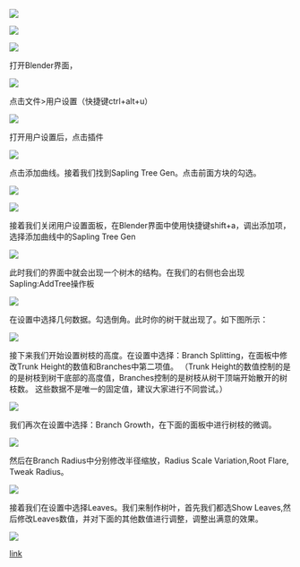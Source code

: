 ![](https://github.com/BlenderCN/blenderTutorial/blob/master/mDrivEngine/tree1.jpeg?raw=true)

![](https://github.com/BlenderCN/blenderTutorial/blob/master/mDrivEngine/tree2.jpeg?raw=true)

![](https://github.com/BlenderCN/blenderTutorial/blob/master/mDrivEngine/tree3.jpeg?raw=true)

打开Blender界面，

![](https://github.com/BlenderCN/blenderTutorial/blob/master/mDrivEngine/tree4.jpeg?raw=true)

点击文件>用户设置（快捷键ctrl+alt+u）

![](https://github.com/BlenderCN/blenderTutorial/blob/master/mDrivEngine/tree5.jpeg?raw=true)

打开用户设置后，点击插件

![](https://github.com/BlenderCN/blenderTutorial/blob/master/mDrivEngine/tree6.jpeg?raw=true)

点击添加曲线。接着我们找到Sapling Tree Gen。点击前面方块的勾选。

![](https://github.com/BlenderCN/blenderTutorial/blob/master/mDrivEngine/tree7.jpeg?raw=true)

![](https://github.com/BlenderCN/blenderTutorial/blob/master/mDrivEngine/tree8.jpeg?raw=true)

接着我们关闭用户设置面板，在Blender界面中使用快捷键shift+a，调出添加项，选择添加曲线中的Sapling Tree Gen

![](https://github.com/BlenderCN/blenderTutorial/blob/master/mDrivEngine/tree9.jpeg?raw=true)

此时我们的界面中就会出现一个树木的结构。在我们的右侧也会出现Sapling:AddTree操作板

![](https://github.com/BlenderCN/blenderTutorial/blob/master/mDrivEngine/tree10.jpeg?raw=true)

在设置中选择几何数据。勾选倒角。此时你的树干就出现了。如下图所示：

![](https://github.com/BlenderCN/blenderTutorial/blob/master/mDrivEngine/tree11.jpeg?raw=true)

接下来我们开始设置树枝的高度。在设置中选择：Branch Splitting，在面板中修改Trunk Height的数值和Branches中第二项值。
（Trunk Height的数值控制的是的是树枝到树干底部的高度值，Branches控制的是树枝从树干顶端开始散开的树枝数。
这些数据不是唯一的固定值，建议大家进行不同尝试。）

![](https://github.com/BlenderCN/blenderTutorial/blob/master/mDrivEngine/tree12.jpeg?raw=true)

我们再次在设置中选择：Branch Growth，在下面的面板中进行树枝的微调。

![](https://github.com/BlenderCN/blenderTutorial/blob/master/mDrivEngine/tree13.jpeg?raw=true)

然后在Branch Radius中分别修改半径缩放，Radius Scale Variation,Root Flare, Tweak Radius。

![](https://github.com/BlenderCN/blenderTutorial/blob/master/mDrivEngine/tree14.jpeg?raw=true)

接着我们在设置中选择Leaves。我们来制作树叶，首先我们都选Show Leaves,然后修改Leaves数值，并对下面的其他数值进行调整，调整出满意的效果。

![](https://github.com/BlenderCN/blenderTutorial/blob/master/mDrivEngine/tree15.jpeg?raw=true)

[link](https://mp.weixin.qq.com/s/di-X6OOB6UrXRzTMI-605g)

